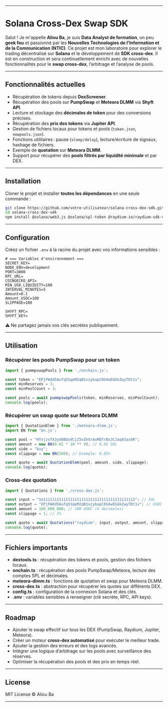 
---

# Solana Cross-Dex Swap SDK

Salut ! Je m'appelle **Aliou Ba**, je suis **Data Analyst de formation**, un peu **geek fou** et passionné par les **Nouvelles Technologies de l'Information et de la Communication (NTIC)**.
Ce projet est mon laboratoire pour explorer le trading décentralisé sur **Solana** et le développement de **SDK cross-dex**.
Il est en construction et sera continuellement enrichi avec de nouvelles fonctionnalités pour le **swap cross-dex**, l’arbitrage et l’analyse de pools.

---

## Fonctionnalités actuelles

* Récupération de tokens depuis **DexScreener**.
* Récupération des pools sur **PumpSwap** et **Meteora DLMM** via **Shyft API**.
* Lecture et stockage des **décimales de token** pour des conversions précises.
* Récupération des **prix des tokens** via **Jupiter API**.
* Gestion de fichiers locaux pour tokens et pools (`token.json`, `newpools.json`).
* Fonctions utilitaires : pause (`sleep/delay`), lecture/écriture de signaux, hashage de fichiers.
* Exemple de **quotation** sur **Meteora DLMM**.
* Support pour récupérer des **pools filtrés par liquidité minimale** et par DEX.

---

## Installation

Cloner le projet et installer **toutes les dépendances** en une seule commande :

```bash
git clone https://github.com/votre-utilisateur/solana-cross-dex-sdk.git
cd solana-cross-dex-sdk
npm install @solana/web3.js @solana/spl-token @raydium-io/raydium-sdk-v2 node-fetch bn.js dotenv bs58 @meteora-ag/dlmm
```

---

## Configuration

Créez un fichier `.env` à la racine du projet avec vos informations sensibles :

```env
# === Variables d'environnement ===
SECRET_KEY=
NODE_ENV=development
PORT=3000
RPC_URL=
COINGECKO_API=
MIN_USD_LIQUIDITY=100
INTERVAL_MINUTES=5
Amount=0.1
Amount_USDC=100
SLIPPAGE=100

SHYFT_RPC=
SHYFT_KEY=
```

⚠️ Ne partagez jamais vos clés secrètes publiquement.

---

## Utilisation

### Récupérer les pools PumpSwap pour un token

```ts
import { pummpswapPools } from './onchain.js';

const token = "EPjFWdd5AufqSSqeM2qN1xzybapC8G4wEGGkZwyTDt1v";
const minReserves = 3;
const minPoolCount = 3;

const pools = await pummpswapPools(token, minReserves, minPoolCount);
console.log(pools);
```

### Récupérer un swap quote sur Meteora DLMM

```ts
import { QuotationDlmm } from './meteora-dlmm.js';
import BN from 'bn.js';

const pool = "HTvjzsfX3yU6BUodCjZ5vZkUrAxMDTrBs3CJaq43ashR";
const amount = new BN(0.01 * 10 ** 9); // 0.01 SOL
const side = "buy";
const slippage = new BN(500); // Exemple: 0.05%

const quote = await QuotationDlmm(pool, amount, side, slippage);
console.log(quote);
```

### Cross-dex quotation

```ts
import { Quotations } from './cross-dex.js';

const input = "So11111111111111111111111111111111111111112"; // SOL
const output = "EPjFWdd5AufqSSqeM2qN1xzybapC8G4wEGGkZwyTDt1v"; // USDC
const amount = 100_000_000; // 100 USDC (6 décimales)
const slippage = 1; // 1%

const quote = await Quotations("raydium", input, output, amount, slippage);
console.log(quote);
```

---

## Fichiers importants

* **dextools.ts** : récupération des tokens et pools, gestion des fichiers locaux.
* **onchain.ts** : récupération des pools PumpSwap/Meteora, lecture des comptes SPL et décimales.
* **meteora-dlmm.ts** : fonctions de quotation et swap pour Meteora DLMM.
* **cross-dex.ts** : abstraction pour récupérer les quotes sur différents DEX.
* **config.ts** : configuration de la connexion Solana et des clés.
* **.env** : variables sensibles à renseigner (clé secrète, RPC, API keys).

---

## Roadmap

* Ajouter le swap effectif sur tous les DEX (PumpSwap, Raydium, Jupiter, Meteora).
* Créer un moteur **cross-dex automatisé** pour exécuter le meilleur trade.
* Ajouter la gestion des erreurs et des logs avancés.
* Intégrer une logique d’arbitrage sur les pools avec surveillance des réserves.
* Optimiser la récupération des pools et des prix en temps réel.

---

## License

MIT License © Aliou Ba

---
